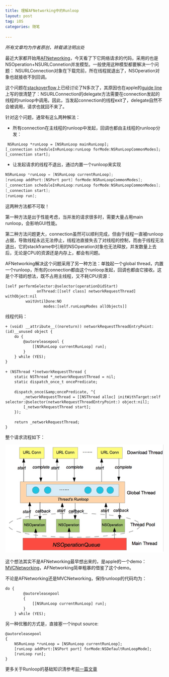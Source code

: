 ```yaml
---
title: 理解AFNetworking中的Runloop 
layout: post
tag: iOS
categories: 随笔

---
```



<em>所有文章均为作者原创，转载请注明出处</em>

最近大家都开始用<a href="https://github.com/AFNetworking/AFNetworking">AFNetworking</a>，今天看了下它网络请求的代码，采用的也是NSOperation+NSURLConnetion并发模型。一般使用这种模型都要解决一个问题：
NSURLConnection对象在下载完前，所在线程就退出了，NSOperation对象也就接收不到回调。

这个问题在<a href="http://stackoverflow.com/questions/9223537/asynchronous-nsurlconnection-with-nsoperation">stackoverflow</a>上已经讨论了N多次了，其原因也在apple的<a href="https://developer.apple.com/library/mac/documentation/Cocoa/Reference/Foundation/Classes/NSURLConnection_Class/Reference/Reference.html#//apple_ref/occ/instm/NSURLConnection/initWithRequest:delegate:startImmediately:">guide line</a>上写的很清楚了：NSURLConnection的delegate方法需要在connection发起的线程的runloop中调用。因此，当发起connection的线程exit了，delegate自然不会被调用，请求也就回不来了。

针对这个问题，通常有这么两种解法：


- 所有connection在主线程的runloop中发起，回调也都由主线程的runloop分发：

```objc
 NSRunLoop *runLoop = [NSRunLoop mainRunLoop];
[_connection scheduleInRunLoop:runLoop forMode:NSRunLoopCommonModes];
[_connection start];
```

- 让发起请求的线程不退出，通过内置一个runloop来实现
 
```c
NSRunLoop *runLoop = [NSRunLoop currentRunLoop];
[runLoop addPort:[NSPort port] forMode:NSRunLoopCommonModes];      
[_connection scheduleInRunLoop:runLoop forMode:NSRunLoopCommonModes];
[_connection start];       
[runLoop run];
```

这两种方法都不可取！

第一种方法是出于性能考虑，当并发的请求很多时，需要大量占用main runloop，会影响GUI性能。

第二种方法问题更大，connection虽然可以顺利完成，但由于线程一直被runloop占据，导致线程永远无法停止，线程池直接失去了对线程的控制，而由于线程无法退出，它的stackframe中引用的NSOperation对象也无法释放，并发数量上去后，无论是CPU的资源还是内存上，都会有问题。

AFNetworking解决这个问题采用了另一种方法：单独起一个global thread，内置一个runloop，所有的connection都由这个runloop发起，回调也都由它接收。这是个不错的想法，既不占用主线程，又不耗CPU资源： 

```objc
[self performSelector:@selector(operationDidStart) 
			  onThread:[[self class] networkRequestThread] 			withObject:nil 
		 waitUntilDone:NO 
		         modes:[self.runLoopModes allObjects]]
```
线程代码：

```objc
+ (void) __attribute__((noreturn)) networkRequestThreadEntryPoint:(id)__unused object {
    do {
        @autoreleasepool {
            [[NSRunLoop currentRunLoop] run];
        }
    } while (YES);
}

+ (NSThread *)networkRequestThread {
    static NSThread *_networkRequestThread = nil;
    static dispatch_once_t oncePredicate;
    
    dispatch_once(&amp;oncePredicate, ^{
        _networkRequestThread = [[NSThread alloc] initWithTarget:self selector:@selector(networkRequestThreadEntryPoint:) object:nil];
        [_networkRequestThread start];
    });
    
    return _networkRequestThread;
}
```

整个请求流程如下：

![Alt text](/assets/images/2012/11/afnetworking.png)

这个想法其实不是AFNetworking最早想出来的，是apple的一个demo：<a href="https://developer.apple.com/LIBRARY/IOS/samplecode/MVCNetworking/Introduction/Intro.html ">MVCNetworking</a>，AFNetworking简单粗暴的借鉴了这个demo。

不论是AFNetworking还是MVCNetworking，保持runloop的代码均为：

```objc 
do {
        @autoreleasepool 
        {
            [[NSRunLoop currentRunLoop] run];
        }
    } while (YES);
``` 

另一种优雅的方式是，直接塞一个input source:
 
```objc
@autoreleasepool
{        
	NSRunLoop *runLoop = [NSRunLoop currentRunLoop];
	[runLoop addPort:[NSPort port] forMode:NSDefaultRunLoopMode];
	[runLoop run];
}
```

更多关于Runloop的基础知识清参考[前一篇文章](http://vizlabxt.github.io/blog/2012/11/17/Understanding-Runloop/)